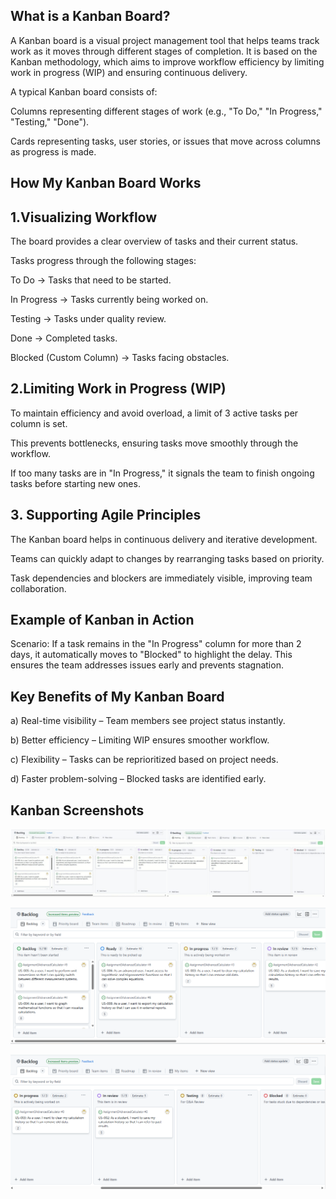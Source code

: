 
## What is a Kanban Board?
A Kanban board is a visual project management tool that helps teams track work as it moves through different stages of completion. It is based on the Kanban methodology, which aims to improve workflow efficiency by limiting work in progress (WIP) and ensuring continuous delivery.

A typical Kanban board consists of:

Columns representing different stages of work (e.g., "To Do," "In Progress," "Testing," "Done").

Cards representing tasks, user stories, or issues that move across columns as progress is made.

## How My Kanban Board Works
## 1️.Visualizing Workflow
The board provides a clear overview of tasks and their current status.

Tasks progress through the following stages:

To Do → Tasks that need to be started.

In Progress → Tasks currently being worked on.

Testing → Tasks under quality review.

Done → Completed tasks.

Blocked (Custom Column) → Tasks facing obstacles.

## 2️.Limiting Work in Progress (WIP)
To maintain efficiency and avoid overload, a limit of 3 active tasks per column is set.

This prevents bottlenecks, ensuring tasks move smoothly through the workflow.

If too many tasks are in "In Progress," it signals the team to finish ongoing tasks before starting new ones.

## 3️. Supporting Agile Principles
The Kanban board helps in continuous delivery and iterative development.

Teams can quickly adapt to changes by rearranging tasks based on priority.

Task dependencies and blockers are immediately visible, improving team collaboration.

## Example of Kanban in Action
Scenario:
If a task remains in the "In Progress" column for more than 2 days, it automatically moves to "Blocked" to highlight the delay.
This ensures the team addresses issues early and prevents stagnation.

## Key Benefits of My Kanban Board
a) Real-time visibility – Team members see project status instantly.

b) Better efficiency – Limiting WIP ensures smoother workflow.

c) Flexibility – Tasks can be reprioritized based on project needs.

d) Faster problem-solving – Blocked tasks are identified early.

## Kanban Screenshots
![Kanbas Image](https://raw.githubusercontent.com/SiphokaziCele/Assignment3AdvancedCalculator/main/KanbasFull.jpg)

![Kanbas Half Image](https://raw.githubusercontent.com/SiphokaziCele/Assignment3AdvancedCalculator/main/KanbasHalf.png)

![Kanbas Half 2 Image](https://raw.githubusercontent.com/SiphokaziCele/Assignment3AdvancedCalculator/main/KanbasHalf2.png)


